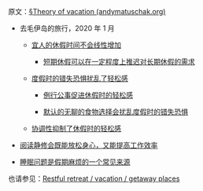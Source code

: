 原文：[§Theory of vacation (andymatuschak.org)](https://notes.andymatuschak.org/z3JTN98rASnQFS1vUiZp8SeDAUKy1kc9ueQ7B)

- 去毛伊岛的旅行，2020 年 1 月

  - [宜人的休假时间不会线性增加](https://notes.andymatuschak.org/z2PwctG7dwGJaB8QARGTfFRxCFaq3Uxw4mYjJ)

    - [短期休假可以在一定程度上推迟对长期休假的需求](https://notes.andymatuschak.org/z48GSXaUzttqpzaNh6kbn1JNaVBpHXSjc4B37)

  - [度假时的错失恐惧扰乱了轻松感](https://notes.andymatuschak.org/zmMWBjaYFa4DKp4gNGcYPR3vARQqbHXnpAbG)

    - [例行公事促进休假时的轻松感](https://notes.andymatuschak.org/z67c6Sr1vXA21znNMSf8Djtz3i5afZu3fVj3g)

    - [默认的无聊的食物选择会扰乱度假时的错失恐惧](https://notes.andymatuschak.org/z28yicPiHLvSNRiHRhs7UpNMfucLXc1sar7W7)

  - [协调性抑制了休假时的轻松感](https://notes.andymatuschak.org/z2piwmJHEb5fidgp4Y6hdmJkdXk4FvSxWTXMw)

- [阅读静修会既能放松身心，又能提高工作效率](https://notes.andymatuschak.org/z2quCjVMbJCQLJer87bS7Y6xQJkCa3mqEHBJy)

- [睡眠问题是假期麻烦的一个常见来源](https://notes.andymatuschak.org/z1BVwUzxCLpg3nsrFUfdkU5RsJ7GYgpHJGo)

也请参见：[Restful retreat / vacation / getaway places](https://notes.andymatuschak.org/Restful_retreat_\%2F_vacation_\%2F_getaway_places)